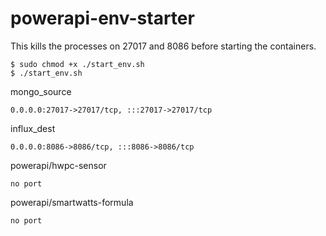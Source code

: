 # powerapi-env-starter

This kills the processes on 27017 and 8086 before starting the containers.

```
$ sudo chmod +x ./start_env.sh
$ ./start_env.sh
```


mongo_source 

```0.0.0.0:27017->27017/tcp, :::27017->27017/tcp   ```

influx_dest 

```0.0.0.0:8086->8086/tcp, :::8086->8086/tcp  ``` 

powerapi/hwpc-sensor

``` no port ```

powerapi/smartwatts-formula

``` no port ```



